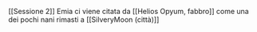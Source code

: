 [[Sessione 2]]
Emia ci viene citata da [[Helios Opyum, fabbro]] come una dei pochi nani rimasti a [[SilveryMoon (città)]]




